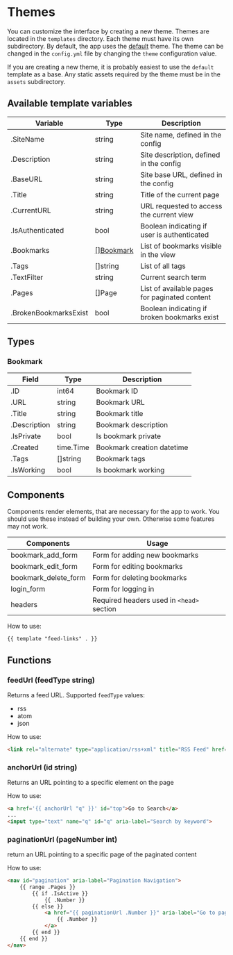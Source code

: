 # Themes
You can customize the interface by creating a new theme. Themes are located in the `templates` directory. Each theme must have its own subdirectory. By default, the app uses the [default](/templates/default/) theme. The theme can be changed in the `config.yml` file by changing the `theme` configuration value.

If you are creating a new theme, it is probably easiest to use the `default` template as a base. Any static assets required by the theme must be in the `assets` subdirectory.


## Available template variables

| Variable          | Type          | Description
|------------------ | ------------- | -------------------------------------------------------
| .SiteName         | string        | Site name, defined in the config
| .Description      | string        | Site description, defined in the config
| .BaseURL          | string        | Site base URL, defined in the config
| .Title            | string        | Title of the current page
| .CurrentURL       | string        | URL requested to access the current view
| .IsAuthenticated  | bool          | Boolean indicating if user is authenticated
| .Bookmarks        | [[]Bookmark](#bookmark)    | List of bookmarks visible in the view
| .Tags             | []string      | List of all tags
| .TextFilter       | string        | Current search term
| .Pages            | []Page        | List of available pages for paginated content
| .BrokenBookmarksExist  | bool     | Boolean indicating if broken bookmarks exist

## Types

### Bookmark
| Field             | Type          | Description
|------------------ | ------------- | -------------------------------------------------------
| .ID               | int64         | Bookmark ID
| .URL              | string        | Bookmark URL
| .Title            | string        | Bookmark title
| .Description      | string        | Bookmark description
| .IsPrivate        | bool          | Is bookmark private
| .Created          | time.Time     | Bookmark creation datetime
| .Tags             | []string      | Bookmark tags
| .IsWorking        | bool          | Is bookmark working

## Components
Components render elements, that are necessary for the app to work. You should use these instead of building your own. Otherwise some features may not work.


| Components | Usage
|------------| --------
| bookmark_add_form | Form for adding new bookmarks
| bookmark_edit_form | Form for editing bookmarks
| bookmark_delete_form | Form for deleting bookmarks
| login_form | Form for logging in
| headers | Required headers used in `<head>` section

How to use:
```
{{ template "feed-links" . }}
```

## Functions

### feedUrl (feedType string)
Returns a feed URL. Supported `feedType` values:
- rss
- atom
- json

How to use:
```html
<link rel="alternate" type="application/rss+xml" title="RSS Feed" href='{{ feedUrl "rss" }}'>
```

### anchorUrl (id string)
Returns an URL pointing to a specific element on the page

How to use:
```html
<a href='{{ anchorUrl "q" }}' id="top">Go to Search</a>
...
<input type="text" name="q" id="q" aria-label="Search by keyword">
```

### paginationUrl (pageNumber int)
return an URL pointing to a specific page of the paginated content

How to use:
```html
<nav id="pagination" aria-label="Pagination Navigation">
    {{ range .Pages }}
        {{ if .IsActive }}
            {{ .Number }}
        {{ else }}
            <a href="{{ paginationUrl .Number }}" aria-label="Go to page {{ .Number }}">
                {{ .Number }}
            </a>
        {{ end }}
    {{ end }}
</nav>
```
